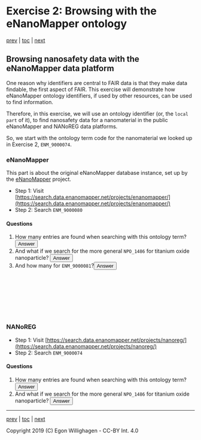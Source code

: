 # Exercise 2: Browsing with the eNanoMapper ontology

[prev](browsing.md) | [toc](./README.md) | [next](scholia.md)

<script>
  function toggleAnswer(id) {
  var answer = document.getElementById(id);
  if (answer.style.visibility === "hidden" ||
      answer.style.visibility === "none") {
    answer.style.visibility = "visible";
  } else {
    answer.style.visibility = "hidden";
  }
}
</script>

## Browsing nanosafety data with the eNanoMapper data platform

One reason why identifiers are central to FAIR data is that they make data findable, the first
aspect of FAIR. This exercise will demonstrate how eNanoMapper ontology identifiers, if used by
other resources, can be used to find information.

Therefore, in this exercise, we will use an ontology identifier (or, the `local part` of it),
to find nanosafety data for a nanomaterial in the public eNanoMapper and NANoREG data platforms.

So, we start with the ontology term code for the nanomaterial we looked up in Exercise 2, `ENM_9000074`.

### eNanoMapper

This part is about the original eNanoMapper database instance, set up by the
[eNanoMapper](http://enanomapper.net/) project.

* Step 1: Visit [https://search.data.enanomapper.net/projects/enanomapper/](https://search.data.enanomapper.net/projects/enanomapper/)
* Step 2: Search `ENM_9000080`

#### Questions

1. How many entries are found when searching with this ontology term? <button onclick="toggleAnswer('q1')">Answer</button><span id="q1" style="visibility: hidden">One</span>
2. And what if we search for the more general `NPO_1486` for titanium oxide nanoparticle? <button onclick="toggleAnswer('q2')">Answer</button><span id="q2" style="visibility: hidden">This finds 128 nanomaterials.</span>
3. And how many for `ENM_9000081`?<button onclick="toggleAnswer('q3')">Answer</button><span id="q3" style="visibility: hidden">One material, https://data.enanomapper.net/substance/ENM3-4f88aed1-bf27-30fe-a489-0f48d01833e0, which came from a EU NSC Young Scientist conference contribution. And https://search.data.enanomapper.net/projects/enanomapper/study/?substanceUri=https%3A%2F%2Fdata.enanomapper.net%2Fsubstance%2FENM3-4f88aed1-bf27-30fe-a489-0f48d01833e0, which came from NanoWiki.</span>

### NANoREG

* Step 1: Visit [https://search.data.enanomapper.net/projects/nanoreg/](https://search.data.enanomapper.net/projects/nanoreg/)
* Step 2: Search `ENM_9000074`

#### Questions

1. How many entries are found when searching with this ontology term? <button onclick="toggleAnswer('q4')">Answer</button><span id="q4" style="visibility: hidden">None</span>
2. And what if we search for the more general `NPO_1486` for titanium oxide nanoparticle? <button onclick="toggleAnswer('q5')">Answer</button><span id="q5" style="visibility: hidden">This finds 18 nanomaterials.</span>

---

[prev](browsing.md) | [toc](./README.md) | [next](scholia.md)

Copyright 2019 (C) Egon Willighagen - CC-BY Int. 4.0
